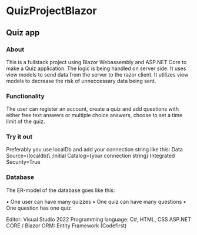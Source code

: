 # QuizProjectBlazor

## Quiz app
### About
This is a fullstack project using Blazor Webassembly and ASP.NET Core to make a Quiz application. The logic is being handled on server side. It uses view models to send data from the server to the razor client.
It utilizes view models to decrease the risk of unneccessary data being sent.

### Functionality 
The user can register an account, create a quiz and add questions with either free text answers or multiple choice answers, choose to set a time limit of the quiz.

### Try it out
Preferably you use localDb and add your connection string like this: Data Source=(localdb)\\.;Initial Catalog={your connection string} Integrated Security=True

### Database
The ER-model of the database goes like this:

• One user can have many quizzes
• One quiz can have many questions
• One question has one quiz


Editor: Visual Studio 2022
Programming language: C#, HTML, CSS
ASP.NET CORE / Blazor
ORM: Entity Framework (Codefirst)
